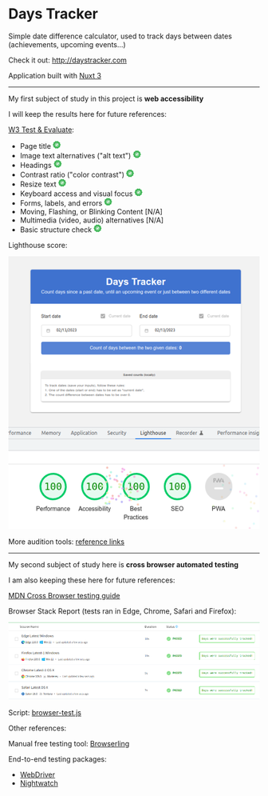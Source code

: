 # Days Tracker

Simple date difference calculator, used to track days between dates (achievements, upcoming events...)

Check it out: http://daystracker.com

Application built with [Nuxt 3](https://nuxt.com/docs)

---

My first subject of study in this project is **web accessibility**

I will keep the results here for future references:


[W3 Test & Evaluate](https://www.w3.org/WAI/test-evaluate/preliminary/):

- Page title ![](success_16.png)
- Image text alternatives ("alt text") ![](success_16.png)
- Headings ![](success_16.png)
- Contrast ratio ("color contrast") ![](success_16.png)
- Resize text ![](success_16.png)
- Keyboard access and visual focus ![](success_16.png)
- Forms, labels, and errors ![](success_16.png)
- Moving, Flashing, or Blinking Content [N/A]
- Multimedia (video, audio) alternatives [N/A]
- Basic structure check ![](success_16.png)

Lighthouse score:

![Lighthouse report with all metrics at 100 score](lighthouse.png)

More audition tools: [reference links](https://developer.mozilla.org/en-US/docs/Learn/Tools_and_testing/Cross_browser_testing/Accessibility#auditing_tools)

---

My second subject of study here is **cross browser automated testing**

I am also keeping these here for future references:

[MDN Cross Browser testing guide](https://developer.mozilla.org/en-US/docs/Learn/Tools_and_testing/Cross_browser_testing)

Browser Stack Report (tests ran in Edge, Chrome, Safari and Firefox):

![Browser Stack report with all 4 major browsers](browserstack.png)

Script: [browser-test.js](https://github.com/arthursb2016/days-tracker/blob/master/browser-test.js)


Other references:

Manual free testing tool: [Browserling](https://www.browserling.com/)

End-to-end testing packages:

- [WebDriver](https://webdriver.io/docs/component-testing/vue)
- [Nightwatch](https://nightwatchjs.org/)